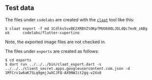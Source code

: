 ## Test data

The files under `codelabs` are created with the [`claat`][] tool like this:

```console
$ claat export -f md 1CdlksSvxBE2XRBVZtOKpfMUO68OLJDLdQc7mxN_zABg
ok      codelabs/flutter-cupertino
```

Note, the exported image files are not checked in.

The files under `exports` are created as follows:

```console
$ cd exports
$ dart run ../../../bin/claat_export.dart -s ../../../client_secret.apps.googleusercontent.com.json -d 1MfCrv1w6aK7SLq9gmjJwXCJFQ-AX9NWJit2gq-v2Xx8
```

  [`claat`]: https://github.com/googlecodelabs/tools/tree/main/claat